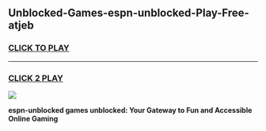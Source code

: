 
## Unblocked-Games-espn-unblocked-Play-Free-atjeb
<h3>
<a href="https://premium76.site?title=espn-unblocked&ref=21A">CLICK TO PLAY</a></h3>
<hr>

<h3>
<a href="https://premium76.site?title=espn-unblocked&ref=21A">CLICK 2 PLAY</a>
  
</h3>

<a href="https://premium76.site?title=espn-unblocked&ref=21A"><img src="https://clearcache.store/games.png"></a>


**espn-unblocked games unblocked: Your Gateway to Fun and Accessible Online Gaming**
